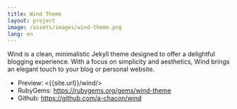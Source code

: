 ```yaml
---
title: Wind Theme
layout: project
image: /assets/images/wind-theme.png
lang: en
---
```

Wind is a clean, minimalistic Jekyll theme designed to offer a delightful blogging experience. With a focus on simplicity and aesthetics, Wind brings an elegant touch to your blog or personal website.

- Preview: <{{site.url}}/wind/>
- RubyGems: <https://rubygems.org/gems/wind-theme>
- Github: <https://github.com/a-chacon/wind>

